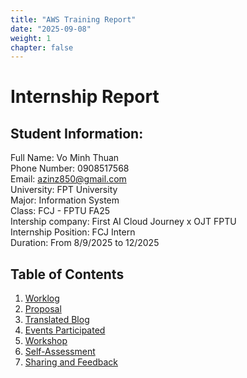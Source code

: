 ```yaml
---
title: "AWS Training Report"
date: "2025-09-08"
weight: 1
chapter: false
---
```


# Internship Report

## Student Information:
Full Name: Vo Minh Thuan  
Phone Number: 0908517568  
Email: azinz850@gmail.com  
University: FPT University  
Major: Information System  
Class: FCJ - FPTU FA25  
Intership company: First AI Cloud Journey x OJT FPTU  
Internship Position: FCJ Intern  
Duration: From 8/9/2025 to 12/2025

## Table of Contents
1. [Worklog](1-worklog/)
2. [Proposal](2-Proposal/)
3. [Translated Blog](3-translated-blog/)
4. [Events Participated](4-events-participated/)
5. [Workshop](5-workshop/)
6. [Self-Assessment](6-self-assessment/)
7. [Sharing and Feedback](7-sharing-and-feedback/)